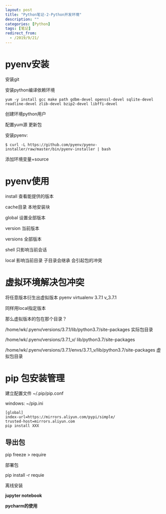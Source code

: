 ```yaml
---
layout: post
title: "Python笔记-2-Python开发环境"
description: ""
categories: [Python]
tags: [笔记]
redirect_from:
  - /2019/9/21/
---
```


# pyenv安装
安装git

安装python编译依赖环境

```
yum -y install gcc make path gdbm-devel openssl-devel sqlite-devel readline-devel zlib-devel bzip2-devel libffi-devel
```

创建环境python用户

配置yum源 更新包

安装pyenv:
```
$ curl -L https://github.com/pyenv/pyenv-installer/raw/master/bin/pyenv-installer | bash
```
添加环境变量+source

# pyenv使用
install 查看能提供的版本

cache目录 本地安装块

global 设置全部版本

version 当前版本

versions 全部版本

shell 只影响当前会话

local 影响当前目录 子目录会继承 会引起包的冲突

# 虚拟环境解决包冲突
将任意版本衍生出虚拟版本 pyenv virtualenv 3.7.1 v_3.7.1

同样用local指定版本

那么虚拟版本的包在那个目录？

/home/wk/.pyenv/versions/3.7.1/lib/python3.7/site-packages 实际包目录

/home/wk/.pyenv/versions/3.7.1_v/           lib/python3.7/site-packages 

/home/wk/.pyenv/versions/3.7.1/envs/3.7.1_v/lib/python3.7/site-packages 虚拟包目录

# pip 包安装管理 
建立配置文件 ~/.pip/pip.conf

windows: ~/pip.ini
```
[global]
index-url=https://mirrors.aliyun.com/pypi/simple/
trusted-host=mirrors.aliyun.com
pip install XXX
```

## 导出包
pip freeze > require

部署包

pip install -r requie

离线安装


**jupyter notebook**

**pycharm的使用**
